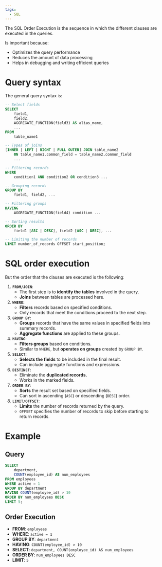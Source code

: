 ```yaml
---
tags:
  - SQL
---
```

The SQL Order Execution is the sequence in which the different clauses are executed in the queries.

Is important because:
- Optimizes the query performance
- Reduces the amount of data processing
- Helps in debugging and writing efficient queries

# Query syntax
The general query syntax is:
```SQL
-- Select fields
SELECT 
    field1, 
    field2, 
    AGGREGATE_FUNCTION(field3) AS alias_name, 
    ...
FROM 
	table_name1

-- Types of joins
[INNER | LEFT | RIGHT | FULL OUTER] JOIN table_name2
    ON table_name1.common_field = table_name2.common_field
    ...

-- Filtering records
WHERE 
    condition1 AND condition2 OR condition3 ...

-- Grouping records
GROUP BY 
    field1, field2, ...

-- Filtering groups
HAVING 
    AGGREGATE_FUNCTION(field4) condition ...

-- Sorting results
ORDER BY 
    field1 [ASC | DESC], field2 [ASC | DESC], ...

-- Limiting the number of records
LIMIT number_of_records OFFSET start_position;
```
# SQL order execution
But the order that the clauses are executed is the following:

1. **`FROM/JOIN`**:
    - The first step is to **identify the tables** involved in the query.
    - **Joins** between tables are processed here.
2. **`WHERE`**:
    - **Filters** records based on specified conditions.
    - Only records that meet the conditions proceed to the next step.
3. **`GROUP BY`**:
    - **Groups** records that have the same values in specified fields into summary records.
    - **Aggregate functions** are applied to these groups.
4. **`HAVING`**:
    - **Filters groups** based on conditions.
    - Similar to `WHERE`, but **operates on groups** created by `GROUP BY`.
5. **`SELECT`**:
    - **Selects the fields** to be included in the final result.
    - Can include aggregate functions and expressions.
6. **`DISTINCT`**:
	- Eliminate the **duplicated records.**
	- Works in the marked fields.
7. **`ORDER BY`**:
    - **Sorts** the result set based on specified fields.
    - Can sort in ascending (`ASC`) or descending (`DESC`) order.
8. **`LIMIT/OFFSET`**:
    - **Limits** the number of records returned by the query.
    - `OFFSET` specifies the number of records to skip before starting to return records.
# Example
## Query
```SQL
SELECT 
	department, 
	COUNT(employee_id) AS num_employees
FROM employees
WHERE active = 1
GROUP BY department
HAVING COUNT(employee_id) > 10
ORDER BY num_employees DESC
LIMIT 5;
```
## Order Execution
- **FROM**: `employees`
- **WHERE**: `active = 1`
- **GROUP BY**: `department`
- **HAVING**: `COUNT(employee_id) > 10`
- **SELECT**: `department, COUNT(employee_id) AS num_employees`
- **ORDER BY**: `num_employees DESC`
- **LIMIT**: `5`

